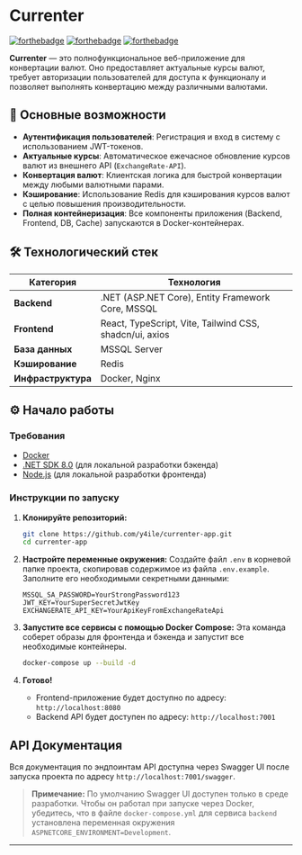 # Currenter
[![forthebadge](https://forthebadge.com/images/badges/docker-container.svg)](https://forthebadge.com)
[![forthebadge](https://forthebadge.com/images/badges/made-with-c-sharp.svg)](https://forthebadge.com)
[![forthebadge](https://forthebadge.com/images/badges/made-with-react.svg)](https://forthebadge.com)

**Currenter** — это полнофункциональное веб-приложение для конвертации валют. Оно предоставляет актуальные курсы валют, требует авторизации пользователей для доступа к функционалу и позволяет выполнять конвертацию между различными валютами.

## 🚀 Основные возможности

* **Аутентификация пользователей**: Регистрация и вход в систему с использованием JWT-токенов.
* **Актуальные курсы**: Автоматическое ежечасное обновление курсов валют из внешнего API (`ExchangeRate-API`).
* **Конвертация валют**: Клиентская логика для быстрой конвертации между любыми валютными парами.
* **Кэширование**: Использование Redis для кэширования курсов валют с целью повышения производительности.
* **Полная контейнеризация**: Все компоненты приложения (Backend, Frontend, DB, Cache) запускаются в Docker-контейнерах.

## 🛠️ Технологический стек

| Категория       | Технология                                                               |
| --------------- | ------------------------------------------------------------------------ |
| **Backend** | .NET (ASP.NET Core), Entity Framework Core, MSSQL              |
| **Frontend** | React, TypeScript, Vite, Tailwind CSS, shadcn/ui, axios        |
| **База данных** | MSSQL Server                                                             |
| **Кэширование** | Redis                                                                    |
| **Инфраструктура** | Docker, Nginx                                       |

## ⚙️ Начало работы

### Требования

* [Docker](https://www.docker.com/products/docker-desktop/)
* [.NET SDK 8.0](https://dotnet.microsoft.com/download/dotnet/8.0) (для локальной разработки бэкенда)
* [Node.js](https://nodejs.org/) (для локальной разработки фронтенда)

### Инструкции по запуску

1.  **Клонируйте репозиторий:**
    ```bash
    git clone https://github.com/y4ile/currenter-app.git
    cd currenter-app
    ```

2.  **Настройте переменные окружения:**
    Создайте файл `.env` в корневой папке проекта, скопировав содержимое из файла `.env.example`. Заполните его необходимыми секретными данными:
    ```env
    MSSQL_SA_PASSWORD=YourStrongPassword123
    JWT_KEY=YourSuperSecretJwtKey
    EXCHANGERATE_API_KEY=YourApiKeyFromExchangeRateApi
    ```

3.  **Запустите все сервисы с помощью Docker Compose:**
    Эта команда соберет образы для фронтенда и бэкенда и запустит все необходимые контейнеры.
    ```bash
    docker-compose up --build -d
    ```

4.  **Готово!**
    * Frontend-приложение будет доступно по адресу: `http://localhost:8080`
    * Backend API будет доступен по адресу: `http://localhost:7001`

## API Документация

Вся документация по эндпоинтам API доступна через Swagger UI после запуска проекта по адресу `http://localhost:7001/swagger`.

> **Примечание:** По умолчанию Swagger UI доступен только в среде разработки. Чтобы он работал при запуске через Docker, убедитесь, что в файле `docker-compose.yml` для сервиса `backend` установлена переменная окружения `ASPNETCORE_ENVIRONMENT=Development`.

---
